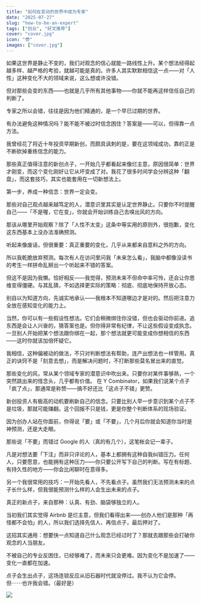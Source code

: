 ```yaml
---
title: "如何在变动的世界中成为专家"
date: "2025-07-27"
slug: "how-to-be-an-expert"
tags: ["创业", "好文推荐"]
cover: "cover.jpg"
icon: "😎"
images: ["cover.jpg"]
---
```

如果这世界是静止不变的，我们对观念的信心就能一路线性上升。某个想法经得起越多样、越严格的考验，就越可能是真的。许多人其实默默相信这一点——对「人性」这种变化不大的领域来说，这么想或许没错。



但对那些会变的东西——也就是几乎所有其他事物——你就不能再这样信任自己的判断了。



专家之所以会错，往往是因为他们精通的，是一个早已过期的世界。



有办法避免这种情况吗？能不能不被过时信念困住？答案是——可以，但得靠一点方法。



我曾经花了将近十年投资早期新创，而颇具讽刺的是，要在这领域成功，靠的正是不断砍掉重练信念的能力。



那些真正值得注意的新创点子，一开始几乎都看起来像烂主意，原因很简单：世界才刚变，而这个变化刚好让它从坏变成了对。我花了很多时间学会分辨这种「翻盘」，而这套技巧，其实也能套用在一切新想法上。



第一步，养成一种信念：世界一定会变。



那些对自己观点越来越笃定的人，潜意识里其实是认定世界静止。只要你不时提醒自己——「不是喔，它在变」，你就会开始训练自己去嗅出风的方向。



那该从哪里开始观察？除了「人性不太变」这条中等实用的原则外，很抱歉，变化这东西基本上没办法准确预测。



听起来像废话，但很重要：真正重要的变化，几乎从来都来自意料之外的方向。



所以我乾脆放弃预测。每次有人在访问里问我「未来怎么看」，我脑中都像没读书的考生一样拼命乱掰出一个听起来不错的答案。



但这不是因为我懒。恰好相反——我觉得，预测未来不但命中率可怜，还会让你思维变得僵硬。与其乱猜，不如选择更实际的策略：彻底、彻底地保持开放心态。



别自以为知道方向，先诚实地承认——我根本不知道哪边才是对的。然后把注意力全放在感知变化的能力上。



当然，你可以有一些假设性想法。它们会稍微绑住你没错，但也会驱动你前进。追东西是会让人兴奋的，猜答案也是。但你得非常有纪律，不让这些假设变成执念。
一旦别人开始把某个想法跟你绑在一起，那个想法就更可能变成你想相信的东西——这时你就该加倍怀疑它。



我相信，这种偏被动的做法，不只对判断想法有帮助，连产出想法也一样管用。真正的诀窍不是「刻意去想」，而是解决问题时，不打断那些莫名冒出来的直觉。



那些变化的风，常从某个领域专家的潜意识中吹出来。只要你对某件事够熟，一个突然跳出来的怪念头，几乎都有价值。
在 Y Combinator，如果我们说某个点子「疯了点」，那通常是称赞——搞不好还比「这点子不错」更赞。



新创投资人有极高的动机要刷新自己的信念。只要比别人早一步意识到某个点子不是垃圾，那就可能赚翻。这个回报不只是钱，更是你整个判断体系的现场验证。



因为创办人站在你面前，你得说「要」或「不要」，几个月后你就会知道你当时是神预测，还是大走眼。



那些说「不要」而错过 Google 的人（真的有几个），这笔帐会记一辈子。



凡是对想法要「下注」而非只评论的人，基本上都拥有这种自我纠错压力。任何人，只要愿意，也能拥有这种压力——你只要公开写下自己的判断。写在有标题、有持久性的地方——你会比闲聊时在意得多。



另一个我很常用的技巧：一开始先看人，不先看点子。虽然我们无法预测未来的点子长什么样，但我很能预测什么样的人会生出未来的点子。



真正的新点子，来自那种：认真、有劲、脑袋够独立的人。



当初我们其实觉得 Airbnb 是烂主意，但我们看得出来——创办人他们是那种「再怪都不会怕」的人，所以我们选择先信人、再信点子，最后押对了。



这招其实通用：想要快一点知道自己什么观念已经过时了？那就去跟那些会打破你观念的人当朋友。



不被自己的专业反困住，已经够难了，而未来只会更难。因为变化不是加速了——变化一直都在加速。



点子会生出点子，这场连锁反应从旧石器时代就没停过。我不认为它会停。
但⋯⋯也许我会错。（最好是）




![](https://prod-files-secure.s3.us-west-2.amazonaws.com/112d0858-5090-4d34-a606-b75eb8d65fd2/46476355-9cf3-4e99-9b7a-3531bc426380/1000202064.png?X-Amz-Algorithm=AWS4-HMAC-SHA256&X-Amz-Content-Sha256=UNSIGNED-PAYLOAD&X-Amz-Credential=ASIAZI2LB466QDZWSIQI%2F20250825%2Fus-west-2%2Fs3%2Faws4_request&X-Amz-Date=20250825T161646Z&X-Amz-Expires=3600&X-Amz-Security-Token=IQoJb3JpZ2luX2VjEAgaCXVzLXdlc3QtMiJHMEUCIQC360l6oU3scYpFGx5iDSpJ%2ByGzhmSPeq2hulyfQth7RAIgR5u34bONnOPJqUGOOm%2BDqJ2dPGCHy12TAz%2BjDx9JfF8q%2FwMIYRAAGgw2Mzc0MjMxODM4MDUiDAtGMJEWL7f%2F%2F53ftyrcA4TzWwsXzGuE3DKbkCZSdM%2B8Hx0%2B%2Fudo3iF%2BUIgjURx9niOAdLDE5iEUR9VJvp0XpGB%2F9iyyY4LrEgbVOv0OKzVUXRl8hbmz7gj3tNzE7aaPYTuc3Er%2Bn6WIhmpiWEVZV4hMp7193zF22YFX9D8hk0hYRgrueZZsC1hV80ZpwUEzUfa%2FPstLhghosOreIsXUVbkQMD0%2Fq1wT8j67OEsorcjPQVmr2%2BrJ1ccVJfMbBvDM1e6mc3%2Bdy5Vo8%2FhwW7h9VLCf77PTuvm4gjZzBtl%2FN5U57miO6mOgu1IvQ0HE%2BugVG9JlJMII7F0b9RcQJFY0qooSO%2BkNW0wUvtj8Be8mg6AIyXrPI3lZ9z3ryiWwd9MzDZv21TPA%2BEiKomR2I3m0kCzdV3EaXmHXHb3dzL7PqUblLs%2FYjfT7R4Y3NYRMIIEqUHr%2FnxcMYXZI%2BE373yC5K%2F6p0HrcJx9Gwp2F9QMN8u8l%2FqDRHyV29hMAkkQzXhPIoXPq4vqWlZwRWU4dyXUIuoo3egl5udpVPF%2FszChG%2FwzC8u13%2BVkaWlBlytjSoVleHnS0iOa79hl%2B4P6buliKh54n5FzlqOlDF9j0nrKmq5sFm2HOvNokgk%2F%2BJrWdXSFAtJAIbBaTjzpd%2BHSTMOqBssUGOqUBLlEmE1ErcsyiQSo6NQ%2FE4FEmldmQmvGgf646YNSefnVbpWjQFWoOrrCXfIdBRy%2F1JwMh4fpIj0A8QEBI2TpHTV52%2Frns%2BpwuWaVOzh81JDu6NEaJgMv47T6SgjalXPtVm9mSNq0WGu9%2FkiZ%2BvUXfKHaiJZYDlJ8aDoTUhB9HcbFyv5mvH2RccRTrhKJLjB29rGjYAk27YL%2FZySXV1a0JeuXvmRsY&X-Amz-Signature=5557fd9d79cdb4f70d3d929600de58ff3bf8d78f022ca1d1faf84cbfadbfbd65&X-Amz-SignedHeaders=host&x-amz-checksum-mode=ENABLED&x-id=GetObject)

